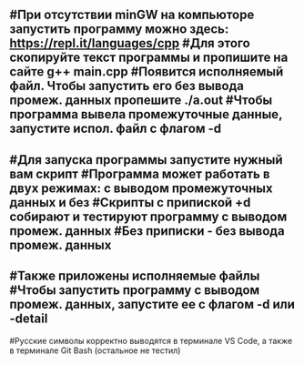 #При отсутствии minGW на компьюторе запустить программу можно здесь: https://repl.it/languages/cpp
#Для этого скопируйте текст программы и пропишите на сайте g++ main.cpp
#Появится исполняемый файл. Чтобы запустить его без вывода промеж. данных пропешите ./a.out
#Чтобы программа вывела промежуточные данные, запустите испол. файл с флагом -d
------------------------------
#Для запуска программы запустите нужный вам скрипт
#Программа может работать в двух режимах: с выводом промежуточных данных и без
#Скрипты с припиской +d собирают и тестируют программу с выводом промеж. данных
#Без приписки - без вывода промеж. данных
------------------------------
#Также приложены исполняемые файлы
#Чтобы запустить программу с выводом промеж. данных, запустите ее с флагом -d или -detail
------------------------------
#Русские символы корректно выводятся в терминале VS Code, а также в терминале Git Bash (остальное не тестил)